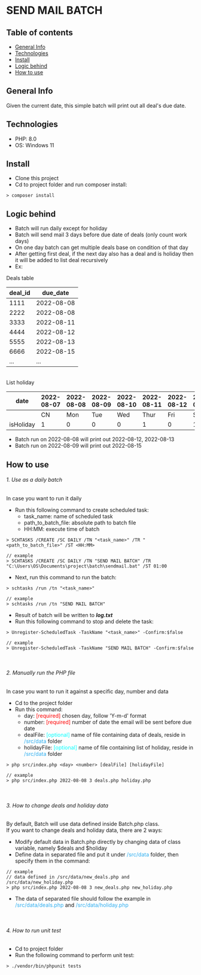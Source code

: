 # SEND MAIL BATCH

## Table of contents

* [General Info](#general-info)
* [Technologies](#technologies)
* [Install](#install)
* [Logic behind](#logic-behind)
* [How to use](#how-to-use)


## General Info

Given the current date, this simple batch will print out all deal's due date.

## Technologies

* PHP: 8.0
* OS: Windows 11

## Install

* Clone this project
* Cd to project folder and run composer install:
```
> composer install
```

## Logic behind
- Batch will run daily except for holiday
- Batch will send mail 3 days before due date of deals (only count work days)
- On one day batch can get multiple deals base on condition of that day
- After getting first deal, if the next day also has a deal and is holiday then it will be added to list deal recursively
- Ex:

Deals table

| deal_id | due_date   |
|---------|------------|
| 1111    | 2022-08-08 |
| 2222    | 2022-08-08 |
| 3333    | 2022-08-11 |
| 4444    | 2022-08-12 |
| 5555    | 2022-08-13 |
| 6666    | 2022-08-15 |
| ...     | ...        |


<br />
List holiday

| date | 2022-08-07 | 2022-08-08 | 2022-08-09 | 2022-08-10 | 2022-08-11 | 2022-08-12 | 2022-08-13 | 2022-08-14 | 2022-08-15 | 2022-08-16 |
| --- | --- | --- | --- | --- | --- | --- | --- | --- | --- | --- |
| | CN | Mon | Tue | Wed | Thur | Fri | Sat | Sun | Mon | Tue |
| isHoliday | 1 | 0 | 0 | 0 | 1 | 0 | 1 | 1 | 0 | 0 |

- Batch run on 2022-08-08 will print out 2022-08-12, 2022-08-13
- Batch run on 2022-08-09 will print out 2022-08-15

## How to use

###### 1. Use as a daily batch
In case you want to run it daily
- Run this following command to create scheduled task:
  - task_name: name of scheduled task
  - path_to_batch_file: absolute path to batch file
  - HH:MM: execute time of batch
```
> SCHTASKS /CREATE /SC DAILY /TN "<task_name>" /TR "<path_to_batch_file>" /ST <HH:MM>
```
```
// example
> SCHTASKS /CREATE /SC DAILY /TN "SEND MAIL BATCH" /TR "C:\Users\OS\Documents\project\batch\sendmail.bat" /ST 01:00
```
- Next, run this command to run the batch:
```
> schtasks /run /tn "<task_name>"
```
```
// example
> schtasks /run /tn "SEND MAIL BATCH"
```
- Result of batch will be written to **_log.txt_**
- Run this following command to stop and delete the task:
```
> Unregister-ScheduledTask -TaskName "<task_name>" -Confirm:$false
```
```
// example
> Unregister-ScheduledTask -TaskName "SEND MAIL BATCH" -Confirm:$false
```
<br />

###### 2. Manually run the PHP file
In case you want to run it against a specific day, number and data
- Cd to the project folder
- Run this command:
  - day: <span style="color: red">[required]</span> chosen day, follow 'Y-m-d' format
  - number: <span style="color: red">[required]</span> number of date the email will be sent before due date
  - dealFile: <span style="color: cyan">[optional]</span> name of file containing data of deals, reside in <span style="color: #2EAEF0">/src/data</span> folder
  - holidayFile: <span style="color: cyan">[optional]</span> name of file containing list of holiday, reside in <span style="color: #2EAEF0">/src/data</span> folder
```
> php src/index.php <day> <number> [dealFile] [holidayFile]
```
```
// example
> php src/index.php 2022-08-08 3 deals.php holiday.php
```
<br />

###### 3. How to change deals and holiday data
By default, Batch will use data defined inside Batch.php class.<br />
If you want to change deals and holiday data, there are 2 ways:
- Modify default data in Batch.php directly by changing data of class variable, namely $deals and $holiday
- Define data in separated file and put it under <span style="color: #2EAEF0">/src/data</span> folder, then specify them in the command:
```
// example
// data defined in /src/data/new_deals.php and /src/data/new_holiday.php
> php src/index.php 2022-08-08 3 new_deals.php new_holiday.php
```
- The data of separated file should follow the example in <span style="color: #2EAEF0">/src/data/deals.php</span> and <span style="color: #2EAEF0">/src/data/holiday.php</span>

<br />

###### 4. How to run unit test
- Cd to project folder
- Run the following command to perform unit test:
```
> ./vendor/bin/phpunit tests
```